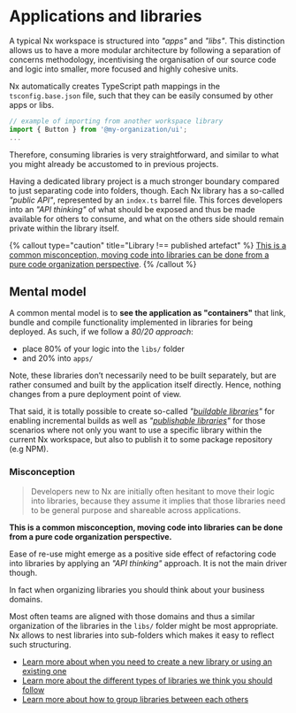 # Applications and libraries

A typical Nx workspace is structured into _"apps"_ and _"libs"_. This distinction allows us to have a more modular architecture by following a separation of concerns methodology, incentivising the organisation of our source code and logic into smaller, more focused and highly cohesive units.

Nx automatically creates TypeScript path mappings in the `tsconfig.base.json` file, such that they can be easily consumed by other apps or libs.

```typescript
// example of importing from another workspace library
import { Button } from '@my-organization/ui';
...
```

Therefore, consuming libraries is very straightforward, and similar to what you might already be accustomed to in previous projects.

Having a dedicated library project is a much stronger boundary compared to just separating code into folders, though. Each Nx library has a so-called _"public API"_, represented by an `index.ts` barrel file. This forces developers into an _"API thinking"_ of what should be exposed and thus be made available for others to consume, and what on the others side should remain private within the library itself.

{% callout type="caution" title="Library !== published artefact" %}
[This is a common misconception, moving code into libraries can be done from a pure code organization perspective](#misconception).
{% /callout %}

## Mental model

A common mental model is to **see the application as "containers"** that link, bundle and compile functionality implemented in libraries for being deployed.
As such, if we follow a _80/20 approach_:

- place 80% of your logic into the `libs/` folder
- and 20% into `apps/`

Note, these libraries don’t necessarily need to be built separately, but are rather consumed and built by the application itself directly. Hence, nothing changes from a pure deployment point of view.

That said, it is totally possible to create so-called _"[buildable libraries](/structure/buildable-and-publishable-libraries#buildable-libraries)"_ for enabling incremental builds as
well as _"[publishable libraries](/structure/buildable-and-publishable-libraries#publishable-libraries)"_ for those scenarios where not only you want to
use a specific library within the current Nx workspace, but also to publish it
to some package repository (e.g NPM).

### Misconception

> Developers new to Nx are initially often hesitant to move their logic into libraries, because they assume it implies that those libraries need to be general purpose and shareable across applications.

**This is a common misconception, moving code into libraries can be done from a pure code organization perspective.**

Ease of re-use might emerge as a positive side effect of refactoring code into libraries by applying an _"API thinking"_ approach. It is not the main driver though.

In fact when organizing libraries you should think about your business domains.

Most often teams are aligned with those domains and thus a similar organization of the libraries in the `libs/` folder might be most appropriate. Nx allows to nest libraries into sub-folders which makes it easy to reflect such structuring.

- [Learn more about when you need to create a new library or using an existing one](/structure/creating-libraries)
- [Learn more about the different types of libraries we think you should follow](/structure/library-types)
- [Learn more about how to group libraries between each others](/structure/grouping-libraries)
